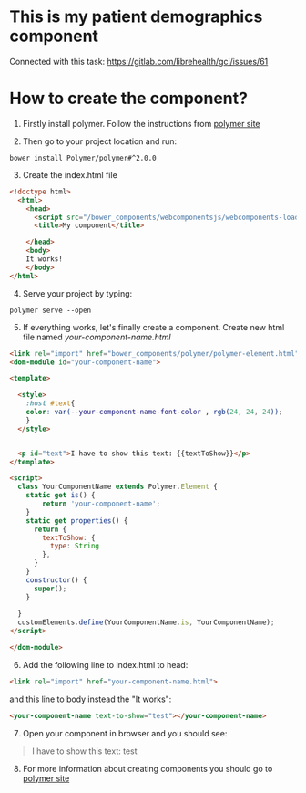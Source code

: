 # This is my patient demographics component
Connected with this task: https://gitlab.com/librehealth/gci/issues/61

# How to create the component?

  1. Firstly install polymer. Follow the instructions from [polymer site](https://www.polymer-project.org/2.0/docs/tools/polymer-cli#install)

  2. Then go to your project location and run:
  ```
  bower install Polymer/polymer#^2.0.0
  ```

  3. Create the index.html file

  ```html
  <!doctype html>
    <html>
      <head>
        <script src="/bower_components/webcomponentsjs/webcomponents-loader.js"></script>
        <title>My component</title>

      </head>
      <body>
      It works!
      </body>
</html>
  ```
  
  4. Serve your project by typing:
  ```
  polymer serve --open
  ```
  
  5. If everything works, let's finally create a component. Create new html file named _your-component-name.html_
  ```html
<link rel="import" href="bower_components/polymer/polymer-element.html">
<dom-module id="your-component-name">

  <template>

    <style>
      :host #text{
      color: var(--your-component-name-font-color , rgb(24, 24, 24));
      }
    </style>


    <p id="text">I have to show this text: {{textToShow}}</p>
  </template>

  <script>
    class YourComponentName extends Polymer.Element {
      static get is() {
          return 'your-component-name';
      }
      static get properties() {
        return {
          textToShow: {
            type: String
          },
        }
      }
      constructor() {
        super();
      }
      
    }
    customElements.define(YourComponentName.is, YourComponentName);
  </script>

</dom-module>
  ```

  6. Add the following line to index.html to head:
```html
<link rel="import" href="your-component-name.html">
```
  and this line to body instead the "It works":
```html
<your-component-name text-to-show="test"></your-component-name>
```
  7. Open your component in browser and you should see: 
  >I have to show this text: test
  
  8. For more information about creating components you should go to [polymer site](https://www.polymer-project.org/2.0/start/)

